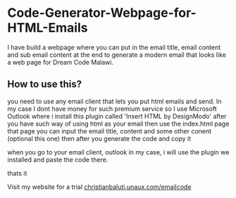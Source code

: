 # Code-Generator-Webpage-for-HTML-Emails
I have build a webpage where you can put in the email title, email content and sub email content at the end to generate a modern email that looks like a web page for Dream Code Malawi.

## How to use this?
you need to use any email client that lets you put html emails and send. In my case I dont have money for such premium service so I use Microsoft Outlook where i install this plugin called 'Insert HTML by DesignModo'
after you have such way of using html as your email then use the index.html page
that page you can input the email title, content and some other conent (optional this one)
then after you generate the code and copy it

when you go to your email client, outlook in my case, i will use the plugin we installed and paste the code there.

thats it

Visit my website for a trial [christianbaluti.unaux.com/emailcode](http://christianbaluti.unaux.com/emailcode)
